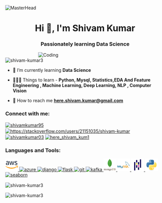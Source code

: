 
  ![MasterHead](https://static.vecteezy.com/ti/gratis-vektor/p1/9903924-data-science-banner-concept-har-7-steg-att-analysera-sasom-big-data-classification-analyze-statistics-losa-beslut-och-kunskap-att-att-extrahera-kunskap-fran-strukturerad-och-ostrukturerad-data-vector.jpg)
<h1 align="center">Hi 👋, I'm Shivam Kumar</h1>
<h3 align="center">Passionately learning Data Science</h3>
<img align="right" alt="Coding" width="400" src="https://149695847.v2.pressablecdn.com/wp-content/uploads/2018/12/developer-dribbble.gif">

<p align="left"> <img src="https://komarev.com/ghpvc/?username=shivam-kumar3&label=Profile%20views&color=0e75b6&style=flat" alt="shivam-kumar3" /> </p>

- 🔭 I’m currently learning **Data Science**

- 👨🏻‍💻 Things to learn - **Python, Mysql, Statistics,EDA And Feature Engineering , Machine Learning, Deep Learning, NLP , Computer Vision**

- 📩 How to reach me **here.shivam.kumar@gmail.com**

<h3 align="left">Connect with me:</h3>
<p align="left">
<a href="https://linkedin.com/in/shivamkumar95" target="blank"><img align="center" src="https://raw.githubusercontent.com/rahuldkjain/github-profile-readme-generator/master/src/images/icons/Social/linked-in-alt.svg" alt="shivamkumar95" height="30" width="40" /></a>
<a href="https://stackoverflow.com/users/shivam-kumar" target="blank"><img align="center" src="https://raw.githubusercontent.com/rahuldkjain/github-profile-readme-generator/master/src/images/icons/Social/stack-overflow.svg" alt="https://stackoverflow.com/users/21151035/shivam-kumar" height="30" width="40" /></a>
<a href="https://kaggle.com/shivamkumar03" target="blank"><img align="center" src="https://raw.githubusercontent.com/rahuldkjain/github-profile-readme-generator/master/src/images/icons/Social/kaggle.svg" alt="shivamkumar03" height="30" width="40" /></a>
<a href="https://www.hackerrank.com/here_shivam_kum1" target="blank"><img align="center" src="https://raw.githubusercontent.com/rahuldkjain/github-profile-readme-generator/master/src/images/icons/Social/hackerrank.svg" alt="here_shivam_kum1" height="30" width="40" /></a>
</p>

<h3 align="left">Languages and Tools:</h3>
<p align="left"> <a href="https://aws.amazon.com" target="_blank" rel="noreferrer"> <img src="https://raw.githubusercontent.com/devicons/devicon/master/icons/amazonwebservices/amazonwebservices-original-wordmark.svg" alt="aws" width="40" height="40"/> </a> <a href="https://azure.microsoft.com/en-in/" target="_blank" rel="noreferrer"> <img src="https://www.vectorlogo.zone/logos/microsoft_azure/microsoft_azure-icon.svg" alt="azure" width="40" height="40"/> </a> <a href="https://www.djangoproject.com/" target="_blank" rel="noreferrer"> <img src="https://cdn.worldvectorlogo.com/logos/django.svg" alt="django" width="40" height="40"/> </a> <a href="https://flask.palletsprojects.com/" target="_blank" rel="noreferrer"> <img src="https://www.vectorlogo.zone/logos/pocoo_flask/pocoo_flask-icon.svg" alt="flask" width="40" height="40"/> </a> <a href="https://git-scm.com/" target="_blank" rel="noreferrer"> <img src="https://www.vectorlogo.zone/logos/git-scm/git-scm-icon.svg" alt="git" width="40" height="40"/> </a> <a href="https://kafka.apache.org/" target="_blank" rel="noreferrer"> <img src="https://www.vectorlogo.zone/logos/apache_kafka/apache_kafka-icon.svg" alt="kafka" width="40" height="40"/> </a> <a href="https://www.mongodb.com/" target="_blank" rel="noreferrer"> <img src="https://raw.githubusercontent.com/devicons/devicon/master/icons/mongodb/mongodb-original-wordmark.svg" alt="mongodb" width="40" height="40"/> </a> <a href="https://www.mysql.com/" target="_blank" rel="noreferrer"> <img src="https://raw.githubusercontent.com/devicons/devicon/master/icons/mysql/mysql-original-wordmark.svg" alt="mysql" width="40" height="40"/> </a> <a href="https://pandas.pydata.org/" target="_blank" rel="noreferrer"> <img src="https://raw.githubusercontent.com/devicons/devicon/2ae2a900d2f041da66e950e4d48052658d850630/icons/pandas/pandas-original.svg" alt="pandas" width="40" height="40"/> </a> <a href="https://www.python.org" target="_blank" rel="noreferrer"> <img src="https://raw.githubusercontent.com/devicons/devicon/master/icons/python/python-original.svg" alt="python" width="40" height="40"/> </a> <a href="https://seaborn.pydata.org/" target="_blank" rel="noreferrer"> <img src="https://seaborn.pydata.org/_images/logo-mark-lightbg.svg" alt="seaborn" width="40" height="40"/> </a> </p>

<p><img align="center" src="https://github-readme-stats.vercel.app/api/top-langs?username=shivam-kumar3&show_icons=true&locale=en&layout=compact" alt="shivam-kumar3" /></p>

<p><img align="center" src="https://github-readme-streak-stats.herokuapp.com/?user=shivam-kumar3&" alt="shivam-kumar3" /></p>
